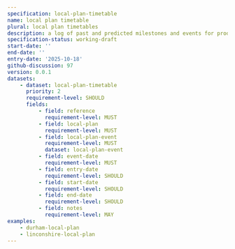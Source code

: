 ```yaml
---
specification: local-plan-timetable
name: local plan timetable
plural: local plan timetables
description: a log of past and predicted milestones and events for producing a local plan
specification-status: working-draft
start-date: ''
end-date: ''
entry-date: '2025-10-18'
github-discussion: 97
version: 0.0.1
datasets:
    - dataset: local-plan-timetable
      priority: 2
      requirement-level: SHOULD
      fields:
          - field: reference
            requirement-level: MUST
          - field: local-plan
            requirement-level: MUST
          - field: local-plan-event
            requirement-level: MUST
            dataset: local-plan-event
          - field: event-date
            requirement-level: MUST
          - field: entry-date
            requirement-level: SHOULD
          - field: start-date
            requirement-level: SHOULD
          - field: end-date
            requirement-level: SHOULD
          - field: notes
            requirement-level: MAY
examples:
    - durham-local-plan
    - linconshire-local-plan
---
```

